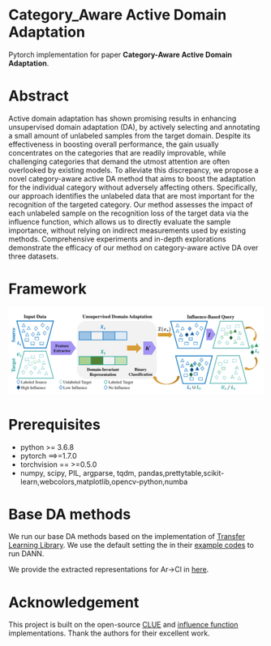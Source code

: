 # Category_Aware Active Domain Adaptation
Pytorch implementation for paper **Category-Aware Active Domain Adaptation**.

# Abstract
Active domain adaptation has shown promising results in enhancing unsupervised domain adaptation (DA), by actively selecting and annotating a small amount of unlabeled samples from the target domain. Despite its effectiveness in boosting overall performance, the gain usually concentrates on the categories that are readily improvable, while challenging categories that demand the utmost attention are often overlooked by existing models. To alleviate this discrepancy, we propose a novel category-aware active DA method that aims to boost the adaptation for the individual category without adversely affecting others. Specifically, our approach identifies the unlabeled data that are most important for the recognition of the targeted category. Our method assesses the impact of each unlabeled sample on the recognition loss of the target data via the influence function, which allows us to directly evaluate the sample importance, without relying on indirect measurements used by existing methods. Comprehensive experiments and in-depth explorations demonstrate the efficacy of our method on category-aware active DA over three datasets.

# Framework
![Alt text](framework.png?raw=true "Title")


# Prerequisites
- python >= 3.6.8
- pytorch ==>=1.7.0
- torchvision == >=0.5.0
- numpy, scipy, PIL, argparse, tqdm, pandas,prettytable,scikit-learn,webcolors,matplotlib,opencv-python,numba

# Base DA methods
We run our base DA methods based on the implementation of [Transfer Learning Library](https://github.com/thuml/Transfer-Learning-Library).
We use the default setting the in their [example codes](https://github.com/thuml/Transfer-Learning-Library/tree/master/examples/domain_adaptation/image_classification) to run DANN.

We provide the extracted representations for Ar->Cl in [here](https://drive.google.com/drive/folders/10L36ROhgzUVsYXHE941b7OvGurMBaozs?usp=sharing).


# Acknowledgement
This project is built on the open-source [CLUE](https://github.com/virajprabhu/CLUE) and [influence function](https://github.com/brandeis-machine-learning/influence-fairness) implementations. Thank the authors for their excellent work.
